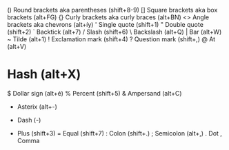 () Round brackets aka parentheses (shift+8-9)
[] Square brackets aka box brackets (alt+FG)
{} Curly brackets aka curly braces (alt+BN)
<> Angle brackets aka chevrons (alt+íy)
' Single quote (shift+1)
" Double quote (shift+2)
` Backtick (alt+7)
/ Slash (shift+6)
\ Backslash (alt+Q)
| Bar (alt+W)
~ Tilde (alt+1)
! Exclamation mark (shift+4)
? Question mark (shift+,)
@ At (alt+V)
# Hash (alt+X)
$ Dollar sign (alt+é)
% Percent (shift+5)
& Ampersand (alt+C)
* Asterix (alt+-)
- Dash (-)
+ Plus (shift+3)
= Equal (shift+7)
: Colon (shift+.)
; Semicolon (alt+,)
. Dot
, Comma